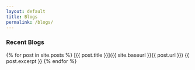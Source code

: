 ```yaml
---
layout: default
title: Blogs 
permalink: /blogs/
---
```


### Recent Blogs
{% for post in site.posts %}
[{{ post.title }}]({{ site.baseurl }}{{ post.url }})
{{ post.excerpt }}
{% endfor %}
